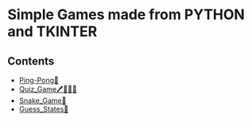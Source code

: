 # Simple Games made from PYTHON and TKINTER

## Contents
- [Ping-Pong🏓](#pin_pong)
- [Quiz_Game🖊️📄👨‍🎓](#quiz-game-start)
- [Snake_Game🐍](#snake_game)
- [Guess_States🤔](#states)
